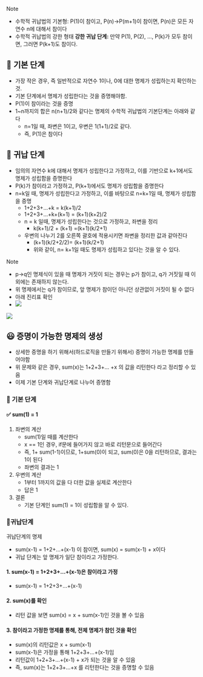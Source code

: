 > [!NOTE]
> - 수학적 귀납법의 기본형:
>   P(1)이 참이고, P(n)->P(m+1)이 참이면, P(n)은 모든 자연수 n에 대해서  참이다
>- 수학적 귀납법의 강한 형태
>  **강한 귀납 단계:** 만약 P(1), P(2), ..., P(k)가 모두 참이면, 그러면 P(k+1)도 참이다.
> 

## 🤔 기본 단계
- 가장 작은 경우, 즉 일반적으로 자연수 1이나, 0에 대한 명제가 성립하는지 확인하는 것.
- 기본 단계에서 명제가 성립한다는 것을 증명해야함.
- P(1)이 참이라는 것을 증명
- 1~n까지의 합은 n(n+1)/2와 같다는 명제의 수학적 귀납법의 기본단계는 아래와 같다
	- n=1일 때, 좌변은 1이고, 우변은 1(1+1)/2로 같다.
	- 즉, P(1)은 참이다
## 🤫 귀납 단계
- 임의의 자연수 k에 대해서 명제가 성립한다고 가정하고, 이를 기반으로 k+1에서도 명제가 성립함을 증명한다
- P(k)가 참이라고 가정하고, P(k+1)에서도 명제가 성립함을 증명한다
- n=k일 때, 명제가 성립한다고 가정하고, 이를 바탕으로 n=k+1일 때, 명제가 성립함을 증명
	- 1+2+3+...+k = k(k+1)/2
	- 1+2+3+...+k+(k+1) = (k+1)(k+2)/2 
	- n = k 일때, 명제가 성립한다는 것으로 가정하고, 좌변을 정리
		- k(k+1)/2 + (k+1) =(k+1)(k/2+1)
	- 우변의 나누기 2를 오른쪽 괄호에 적용시키면 좌변을 정리한 값과 같아진다
		- (k+1)(k/2+2/2)= (k+1)(k/2+1)
		- 위와 같이, n= k+1일 때도 명제가 성립하고 있다는 것을 알 수 있다.

> [!NOTE]
>  - p->q인 명제식이 있을 때 명제가 거짓이 되는 경우는 p가 참이고, q가 거짓일 때 이외에는 존재하지 않는다.
>  - 위 명제에서는 q가 참이므로, 앞 명제가 참이던 아니던 상관없이 거짓이 될 수 없다
>  - 아래 진리표 확인
>  - ![](https://i.imgur.com/EaYIrfS.png)


![](https://i.imgur.com/3Q4YSAu.png)

## 😃 증명이 가능한 명제의 생성
- 상세한 증명을 하기 위해서(하드로직을 만들기 위해서) 증명이 가능한 명제를 만들어야함
- 위 문제와 같은 경우, sum(x)는 1+2+3+... +x 의 값을 리턴한다 라고 정리할 수 있음
- 이제 기본 단계와 귀납단계로 나누어 증명함
### 🚀 기본 단계
#### ✅ sum(1) = 1
1. 좌변의 계산
   - sum(1)일 때를 계산한다
   - x == 1인 경우, if문에 들어가지 않고 바로 리턴문으로 들어간다
   - 즉, 1+ sum(1-1)이므로, 1+sum(0)이 되고, sum(0)은 0을 리턴하므로, 결과는 1이 된다
   - 좌변의 결과는 1
2. 우변의 계산
   - 1부터 1까지의 값을 다 더한 값을 실제로 계산한다
   - 답은 1
3. 결론
   - 기본 단계인 sum(1) = 1이 성립함을 알 수 있다.

### 🚀귀납단계
귀납단계의 명제
- sum(x-1) = 1+2+...+(x-1) 이 참이면, sum(x) = sum(x-1) + x이다
- 귀납 단계는 앞 명제가 일단 참이라고 가정한다.
#### 1. sum(x-1) = 1+2+3+...+(x-1)은 참이라고 가정
- sum(x-1) = 1+2+3+...+(x-1)
#### 2. sum(x)를 확인
- 리턴 값을 보면 sum(x) =  x + sum(x-1)인 것을 볼 수 있음
#### 3. 참이라고 가정한 명제를 통해, 전체 명제가 참인 것을 확인
- sum(x)의 리턴값은 x + sum(x-1)
- sum(x-1)은 가정을 통해 1+2+3+...+(x-1)임
- 리턴값이 1+2+3+...+(x-1) + x가 되는 것을 알 수 있음
- 즉, sum(x)는 1+2+3+...+x 를 리턴한다는 것을 증명할 수 있음

